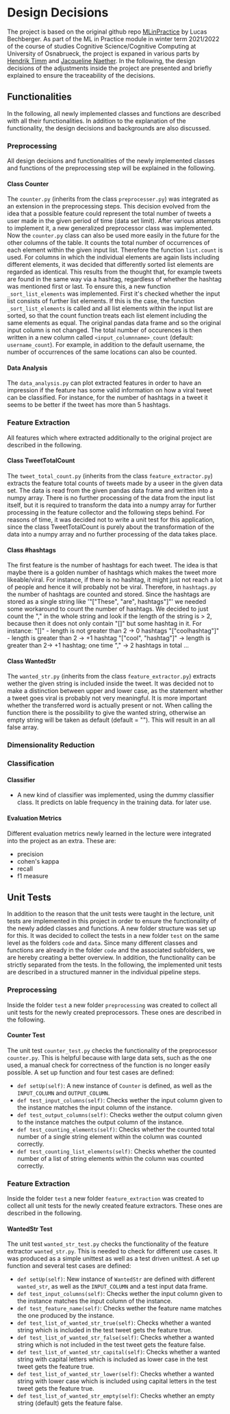 # Design Decisions
The project is based on the original github repo [MLinPractice](https://github.com/lbechberger/MLinPractice) by Lucas Bechberger. As part of the ML in Practice module in winter term 2021/2022 of the course of studies Cognitive Science/Cognitive Computing at University of Osnabrueck, the project is expaned in various parts by [Hendrik Timm](https://github.com/sweedp) and [Jacqueline Naether](https://github.com/jackylinelein). In the following, the design decisions of the adjustments inside the project are presented and briefly explained to ensure the traceability of the decisions.

## Functionalities
In the following, all newly implemented classes and functions are described with all their functionalities. 
In addition to the explanation of the functionality, the design decisions and backgrounds are also discussed.

### Preprocessing
All design decisions and functionalities of the newly implemented classes and functions of the preprocessing step will be explained in the following.
#### Class Counter
The `counter.py` (inherits from the class `preprocesser.py`) was integrated as an extension in the preprocessing steps. 
This decision evolved from the idea that a possible feature could represent the total number of tweets a user made in the given period of time (data set limit).
After various attempts to implement it, a new generalized preprocessor class was implemented. 
Now the `counter.py` class can also be used more easily in the future for the other columns of the table. 
It counts the total number of occurrences of each element within the given input list. Therefore the function `list.count` is used. 
For columns in which the individual elements are again lists including different elements, it was decided that differently sorted list elements are regarded as identical. 
This results from the thought that, for example tweets are found in the same way via a hashtag, regardless of whether the hashtag was mentioned first or last. 
To ensure this, a new function `_sort_list_elements` was implemented. First it's checked whether the input list consists of further list elements. 
If this is the case, the function `_sort_list_elements` is called and all list elements within the input list are sorted, 
so that the count function treats each list element including the same elements as equal. 
The original pandas data frame and so the original input column is not changed. 
The total number of occurences is then written in a new column called `<input_columnname>_count` (default: `username_count`). 
For example, in addition to the default username, the number of occurrences of the same locations can also be counted.

#### Data Analysis
The `data_analysis.py` can plot extracted features in order to have an impression if the feature has some valid information on how a viral tweet can be classified. For instance, for
the number of hashtags in a tweet it seems to be better if the tweet has more than 5 hashtags.

### Feature Extraction
All features which where extracted additionally to the original project are described in the following.
#### Class TweetTotalCount
The `tweet_total_count.py` (inherits from the class `feature_extractor.py`) extracts the feature total counts of tweets made by a useer in the given data set.
The data is read from the given pandas data frame and written into a numpy array. 
There is no further processing of the data from the input list itself, but it is required to transform the data into a numpy array 
for further processing in the feature collector and the following steps behind. 
For reasons of time, it was decided not to write a unit test for this application, 
since the class TweetTotalCount is purely about the transformation of the data into a numpy array and no further processing of the data takes place.

#### Class #hashtags 
The first feature is the number of hashtags for each tweet. The idea is that maybe there is a golden number of hashtags which makes the tweet more likeable/viral. For instance, if there is 
no hashtag, it might just not reach a lot of people and hence it will probably not be viral. Therefore, in `hashtags.py` the number of hashtags are counted and stored.
Since the hashtags are stored as a single string like '"["These", "are", hashtags"]"' we needed some workaround to count the number of hashtags. We decided to
just count the "," in the whole string and look if the length of the string is > 2, because then it does not only contain "[]" but some hashtag in it.
For instance:
"[]" - length is not greater than 2 -> 0 hashtags
"["coolhashtag"]" - length is greater than 2 -> +1 hashtag
"["cool", "hashtag"]" -> length is greater than 2-> +1 hashtag; one time "," -> 2 hashtags in total
...

#### Class WantedStr
The `wanted_str.py` (inherits from the class `feature_extractor.py`) extracts wether the given string is included inside the tweet. 
It was decided not to make a distinction between upper and lower case, as the statement whether a tweet goes viral is probably not very meaningful. 
It is more important whether the transferred word is actually present or not. When calling the function there is the possibility to give the wanted string, 
otherwise an empty string will be taken as default (default = ""). This will result in an all false array.

### Dimensionality Reduction

### Classification

#### Classifier
- A new kind of classifier was implemented, using the dummy classifier class. It predicts on lable frequency in the training data.
for later use.
#### Evaluation Metrics
Different evaluation metrics newly learned in the lecture were integrated into the project as an extra. These are:
- precision
- cohen's kappa
- recall
- f1 measure

## Unit Tests
In addition to the reason that the unit tests were taught in the lecture, unit tests are implemented in this project in order to ensure the functionality of the newly added classes and functions.
A new folder structure was set up for this. 
It was decided to collect the tests in a new folder `test` on the same level as the folders `code` and `data`.
Since many different classes and functions are already in the folder `code` and the associated subfolders, we are hereby creating a better overview.
In addition, the functionality can be strictly separated from the tests.
In the following, the implemented unit tests are described in a structured manner in the individual pipeline steps.

### Preprocessing
Inside the folder `test` a new folder `preprocessing` was created to collect all unit tests for the newly created preprocessors.
These ones are described in the following.

#### Counter Test
The unit test `counter_test.py` checks the functionality of the preprocessor `counter.py`.
This is helpful because with large data sets, such as the one used, a manual check for correctness of the function is no longer easily possible.
A set up function and four test cases are defined:
- `def setUp(self)`: A new instance of `Counter` is defined, as well as the `INPUT_COLUMN` and `OUTPUT_COLUMN`.
- `def test_input_columns(self)`: Checks wether the input column given to the instance matches the input column of the instance.
- `def test_output_columns(self)`: Checks wether the output column given to the instance matches the output column of the instance.
- `def test_counting_elements(self)`: Checks whether the counted total number of a single string element within the column was counted correctly.
- `def test_counting_list_elements(self)`: Checks whether the counted number of a list of string elements within the column was counted correctly.

### Feature Extraction
Inside the folder `test` a new folder `feature_extraction` was created to collect all unit tests for the newly created feature extractors.
These ones are described in the following.

#### WantedStr Test
The unit test `wanted_str_test.py` checks the functionality of the feature extractor `wanted_str.py`.
This is needed to check for different use cases. It was produced as a simple unittest as well as a test driven unittest. 
A set up function and several test cases are defined:
- `def setUp(self)`: New instance of `WantedStr` are defined with different `wanted_str`, as well as the `INPUT_COLUMN` and a test input data frame.
- `def test_input_columns(self)`: Checks wether the input column given to the instance matches the input column of the instance.
- `def test_feature_name(self)`: Checks wether the feature name matches the one produced by the instance. 
- `def test_list_of_wanted_str_true(self)`: Checks whether a wanted string which is included in the test tweet gets the feature true. 
- `def test_list_of_wanted_str_false(self)`: Checks whether a wanted string which is not included in the test tweet gets the feature false. 
- `def test_list_of_wanted_str_capital(self)`: Checks whether a wanted string with capital letters which is included as lower case in the test tweet gets the feature true. 
- `def test_list_of_wanted_str_lower(self)`: Checks whether a wanted string with lower case which is included using capital letters in the test tweet gets the feature true. 
- `def test_list_of_wanted_str_empty(self)`: Checks whether an empty string (default) gets the feature false.






